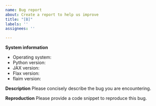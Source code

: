 ```yaml
---
name: Bug report
about: Create a report to help us improve
title: "[B]"
labels: ''
assignees: ''

---
```


**System information**
 - Operating system: 
 - Python version:
- JAX version:
- Flax version:
- flaim version:

**Description**
Please concisely describe the bug you are encountering.

**Reproduction**
Please provide a code snippet to reproduce this bug.
